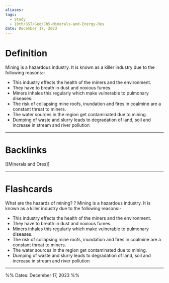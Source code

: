 ```yaml
---
aliases: 
tags:
  - Study
  - 10th/SST/Geo/Ch5-Minerals-and-Energy-Res
date: December 17, 2023
---
```

# Definition
Mining is a hazardous industry. It is known as a killer industry due to the following reasons:-
- This industry effects the health of the miners and the environment.
- They have to breath in dust and noxious fumes.
- Miners inhales this regularly which make vulnerable to pulmonary diseases.
- The risk of collapsing mine roofs, inundation and fires in coalmine are a constant threat to miners.
- The water sources in the region get contaminated due to mining.
- Dumping of waste and slurry leads to degradation of land, soil and increase in stream and river pollution


---
# Backlinks
[[Minerals and Ores]]

---
# Flashcards

What are the hazards of mining?
?
Mining is a hazardous industry. It is known as a killer industry due to the following reasons:-
- This industry effects the health of the miners and the environment.
- They have to breath in dust and noxious fumes.
- Miners inhales this regularly which make vulnerable to pulmonary diseases.
- The risk of collapsing mine roofs, inundation and fires in coalmine are a constant threat to miners.
- The water sources in the region get contaminated due to mining.
- Dumping of waste and slurry leads to degradation of land, soil and increase in stream and river pollution
<!--SR:!2024-03-11,10,180-->

---

%%
Dates: December 17, 2023
%%